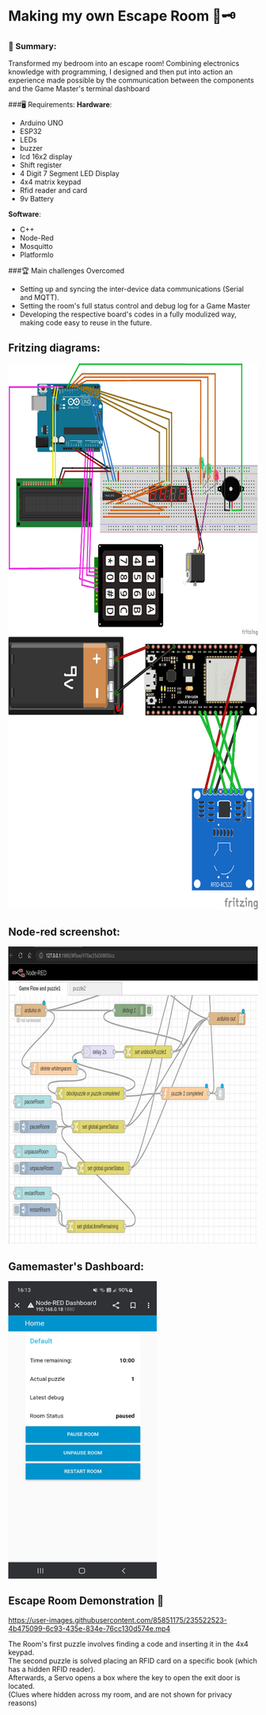 # Making my own Escape Room 🚪🗝️
### 📌 Summary:
Transformed my bedroom into an escape room! Combining electronics knowledge with programming, I designed and then put into action an experience 
made possible by the communication between the components and the Game Master's terminal dashboard

###🖥️ Requirements:
**Hardware**:
- Arduino UNO
- ESP32
- LEDs
- buzzer
- lcd 16x2 display
- Shift register
- 4 Digit 7 Segment LED Display
- 4x4 matrix keypad
- Rfid reader and card
- 9v Battery

**Software**:
- C++
- Node-Red
- Mosquitto
- PlatformIo

###🏆 Main challenges Overcomed
 - Setting up and syncing the inter-device data communications (Serial and MQTT).</li>
 - Setting the room's full status control and debug log for a Game Master</li>
 - Developing the respective board's codes in a fully modulized way, making code easy to reuse in the future.
 
## Fritzing diagrams:
<img src="https://github.com/kukelia/escape_room/blob/master/fritzing/escape_room_arduino.png" alt= “” width="850" height="550">
<img src="https://github.com/kukelia/escape_room/blob/master/fritzing/escape_room_esp32.png" alt= “” width="850" height="550">

## Node-red screenshot:
<img src="https://github.com/kukelia/escape_room/blob/master/img/node-red-example.png" alt= “” width="900" height="600">

## Gamemaster's Dashboard:
<img src="https://github.com/kukelia/escape_room/blob/master/img/dashboard.jpeg" alt= “” width="300" height="600">

## Escape Room Demonstration 🔎
https://user-images.githubusercontent.com/85851175/235522523-4b475099-6c93-435e-834e-76cc130d574e.mp4

The Room's first puzzle involves finding a code and inserting it in the 4x4 keypad.  
The second puzzle is solved placing an RFID card on a specific book (which has a hidden RFID reader).  
Afterwards, a Servo opens a box where the key to open the exit door is located.  
(Clues where hidden across my room, and are not shown for privacy reasons)

